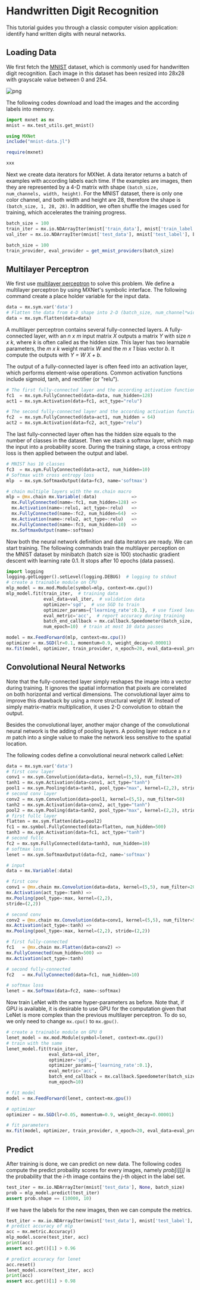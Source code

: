 # Handwritten Digit Recognition

This tutorial guides you through a classic computer vision application: identify
hand written digits with neural networks.

<!-- ENABLE LANGUAGE BAR -->

## Loading Data

We first fetch the [MNIST](http://yann.lecun.com/exdb/mnist/) dataset, which is
commonly used for handwritten digit recognition. Each image in this
dataset has been resized into 28x28 with grayscale value between 0 and 254.

![png](https://raw.githubusercontent.com/dmlc/web-data/master/mxnet/example/mnist.png)

The following codes download and load the images and the according labels into
memory.

```python
import mxnet as mx
mnist = mx.test_utils.get_mnist()
```

```julia
using MXNet
include("mnist-data.jl")
```

```r
require(mxnet)
```

```scala
xxx
```

Next we create data iterators for MXNet. A data iterator returns a batch of
examples with according labels each time. If the examples are images, then they
are represented by a 4-D matrix with shape `(batch_size, num_channels, width,
height)`. For the MNIST dataset, there is only one color channel, and both width
and height are 28, therefore the shape is `(batch_size, 1, 28, 28)`. In
addition, we often shuffle the images used for training, which accelerates the
training progress.

```python
batch_size = 100
train_iter = mx.io.NDArrayIter(mnist['train_data'], mnist['train_label'], batch_size, shuffle=True)
val_iter = mx.io.NDArrayIter(mnist['test_data'], mnist['test_label'], batch_size)
```

```julia
batch_size = 100
train_provider, eval_provider = get_mnist_providers(batch_size)
```

## Multilayer Perceptron

We first use [multilayer perceptron](https://en.wikipedia.org/wiki/Multilayer_perceptron) to solve this problem. We
define a multilayer perceptron by using MXNet's symbolic interface. The
following command create a place holder variable for the input data.

```python
data = mx.sym.var('data')
# Flatten the data from 4-D shape into 2-D (batch_size, num_channel*width*height)
data = mx.sym.flatten(data=data)
```

A multilayer perceptron contains several fully-connected layers. A fully-connected
layer, with an *n x m* input matrix *X* outputs a matrix *Y* with size *n x k*,
where *k* is often called as the hidden size. This layer has two learnable parameters, the
*m x k* weight matrix *W* and the *m x 1* bias vector *b*. It compute the
outputs with *Y = W X + b*.

The output of a fully-connected layer is often feed into an activation layer,
which performs element-wise operations. Common activation functions include
sigmoid, tanh, and rectifier (or "relu").

```python
# The first fully-connected layer and the according activation function
fc1  = mx.sym.FullyConnected(data=data, num_hidden=128)
act1 = mx.sym.Activation(data=fc1, act_type="relu")

# The second fully-connected layer and the according activation function
fc2  = mx.sym.FullyConnected(data=act1, num_hidden = 64)
act2 = mx.sym.Activation(data=fc2, act_type="relu")
```

The last fully-connected layer often has the hidden size equals to the number of
classes in the dataset. Then we stack a softmax layer, which map the input into
a probability score. During the training stage, a cross entropy loss is then
applied between the output and label.

```python
# MNIST has 10 classes
fc3  = mx.sym.FullyConnected(data=act2, num_hidden=10)
# Softmax with cross entropy loss
mlp  = mx.sym.SoftmaxOutput(data=fc3, name='softmax')
```

```julia
# chain multiple layers with the mx.chain macro
mlp = @mx.chain mx.Variable(:data)             =>
  mx.FullyConnected(name=:fc1, num_hidden=128) =>
  mx.Activation(name=:relu1, act_type=:relu)   =>
  mx.FullyConnected(name=:fc2, num_hidden=64)  =>
  mx.Activation(name=:relu2, act_type=:relu)   =>
  mx.FullyConnected(name=:fc3, num_hidden=10)  =>
  mx.SoftmaxOutput(name=:softmax)
```

Now both the neural network definition and data iterators are ready. We can
start training. The following commands train the multilayer perception on the
MNIST dataset by minibatch (batch size is 100) stochastic gradient descent with
learning rate 0.1. It stops after 10 epochs (data passes).

```python
import logging
logging.getLogger().setLevel(logging.DEBUG)  # logging to stdout
# create a trainable module on CPU
mlp_model = mx.mod.Module(symbol=mlp, context=mx.cpu())
mlp_model.fit(train_iter,  # training data
              eval_data=val_iter,  # validation data
              optimizer='sgd',  # use SGD to train
              optimizer_params={'learning_rate':0.1},  # use fixed learning rate
              eval_metric='acc',  # report accuracy during training
              batch_end_callback = mx.callback.Speedometer(batch_size, 100), # output progress for each 100 data batches
              num_epoch=10)  # train at most 10 data passes
```

```julia
model = mx.FeedForward(mlp, context=mx.cpu())
optimizer = mx.SGD(lr=0.1, momentum=0.9, weight_decay=0.00001)
mx.fit(model, optimizer, train_provider, n_epoch=20, eval_data=eval_provider)
```

## Convolutional Neural Networks

Note that the fully-connected layer simply reshapes the image into a
vector during training. It ignores the spatial information that pixels are
correlated on both horizontal and vertical dimensions. The convolutional layer
aims to improve this drawback by using a more structural weight *W*. Instead of
simply matrix-matrix multiplication, it uses 2-D convolution to obtain the
output.

Besides the convolutional layer, another major change of the convolutional
neural network is the adding of pooling layers. A pooling layer reduce a
*n x m* patch into a single value to make
the network less sensitive to the spatial location.

The following codes define a convolutional neural network called LeNet:

```python
data = mx.sym.var('data')
# first conv layer
conv1 = mx.sym.Convolution(data=data, kernel=(5,5), num_filter=20)
tanh1 = mx.sym.Activation(data=conv1, act_type="tanh")
pool1 = mx.sym.Pooling(data=tanh1, pool_type="max", kernel=(2,2), stride=(2,2))
# second conv layer
conv2 = mx.sym.Convolution(data=pool1, kernel=(5,5), num_filter=50)
tanh2 = mx.sym.Activation(data=conv2, act_type="tanh")
pool2 = mx.sym.Pooling(data=tanh2, pool_type="max", kernel=(2,2), stride=(2,2))
# first fullc layer
flatten = mx.sym.flatten(data=pool2)
fc1 = mx.symbol.FullyConnected(data=flatten, num_hidden=500)
tanh3 = mx.sym.Activation(data=fc1, act_type="tanh")
# second fullc
fc2 = mx.sym.FullyConnected(data=tanh3, num_hidden=10)
# softmax loss
lenet = mx.sym.SoftmaxOutput(data=fc2, name='softmax')
```

```julia
# input
data = mx.Variable(:data)

# first conv
conv1 = @mx.chain mx.Convolution(data=data, kernel=(5,5), num_filter=20)  =>
mx.Activation(act_type=:tanh) =>
mx.Pooling(pool_type=:max, kernel=(2,2),
stride=(2,2))

# second conv
conv2 = @mx.chain mx.Convolution(data=conv1, kernel=(5,5), num_filter=50) =>
mx.Activation(act_type=:tanh) =>
mx.Pooling(pool_type=:max, kernel=(2,2), stride=(2,2))

# first fully-connected
fc1   = @mx.chain mx.Flatten(data=conv2) =>
mx.FullyConnected(num_hidden=500) =>
mx.Activation(act_type=:tanh)

# second fully-connected
fc2   = mx.FullyConnected(data=fc1, num_hidden=10)

# softmax loss
lenet = mx.Softmax(data=fc2, name=:softmax)
```

Now train LeNet with the same hyper-parameters as before. Note that, if GPU is
available, it is desirable to use GPU for the computation given that LeNet is
more complex than the previous multilayer perceptron. To do so, we only need to
change `mx.cpu()` to `mx.gpu()`.

```python
# create a trainable module on GPU 0
lenet_model = mx.mod.Module(symbol=lenet, context=mx.cpu())
# train with the same
lenet_model.fit(train_iter,
                eval_data=val_iter,
                optimizer='sgd',
                optimizer_params={'learning_rate':0.1},
                eval_metric='acc',
                batch_end_callback = mx.callback.Speedometer(batch_size, 100),
                num_epoch=10)
```

```julia
# fit model
model = mx.FeedForward(lenet, context=mx.gpu())

# optimizer
optimizer = mx.SGD(lr=0.05, momentum=0.9, weight_decay=0.00001)

# fit parameters
mx.fit(model, optimizer, train_provider, n_epoch=20, eval_data=eval_provider)
```

## Predict

After training is done, we can predict on new data. The following codes compute
the predict probaility scores for every images, namely *prob[i][j]* is the
probability that the *i*-th image contains the *j*-th object in the label set.

```python
test_iter = mx.io.NDArrayIter(mnist['test_data'], None, batch_size)
prob = mlp_model.predict(test_iter)
assert prob.shape == (10000, 10)
```

If we have the labels for the new images, then we can compute the metrics.

```python
test_iter = mx.io.NDArrayIter(mnist['test_data'], mnist['test_label'], batch_size)
# predict accuracy of mlp
acc = mx.metric.Accuracy()
mlp_model.score(test_iter, acc)
print(acc)
assert acc.get()[1] > 0.96

# predict accuracy for lenet
acc.reset()
lenet_model.score(test_iter, acc)
print(acc)
assert acc.get()[1] > 0.98
```

